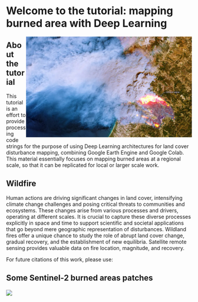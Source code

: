 # Welcome to the tutorial: mapping burned area with Deep Learning

<img src="https://raw.githubusercontent.com/yotarazona/deeplearning_landcover/main/image/wildfires.jpg" align="right" width="450"/>

## About the tutorial

This tutorial is an effort to provide processing code strings for the purpose of using Deep Learning architectures for land cover disturbance mapping, combining Google Earth Engine and Google Colab. This material essentially focuses on mapping burned areas at a regional scale, so that it can be replicated for local or larger scale work.

## Wildfire

Human actions are driving significant changes in land cover, intensifying climate change challenges and posing critical threats to communities and ecosystems. These changes arise from various processes and drivers, operating at different scales. It is crucial to capture these diverse processes explicitly in space and time to support scientific and societal applications that go beyond mere geographic representation of disturbances. Wildland fires offer a unique chance to study the role of abrupt land cover change, gradual recovery, and the establishment of new equilibria. Satellite remote sensing provides valuable data on fire location, magnitude, and recovery.

For future citations of this work, please use:


## Some Sentinel-2 burned areas patches

<img src="https://raw.githubusercontent.com/yotarazona/deeplearning_landcover/main/image/s2-labelingData.png" align="center" width="900"/>

